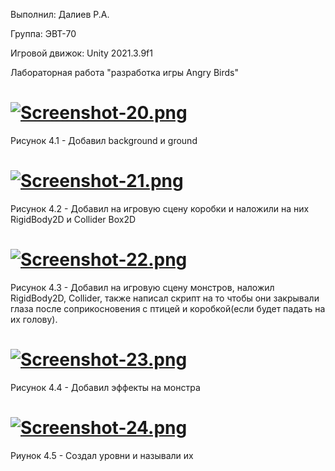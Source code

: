 Выполнил: Далиев Р.А.

Группа: ЭВТ-70

Игровой движок: Unity 2021.3.9f1

Лабораторная работа "разработка игры Angry Birds"

# [![Screenshot-20.png](https://i.postimg.cc/L4bXR6dJ/Screenshot-20.png)](https://postimg.cc/XX93kWYW)
Рисунок 4.1 - Добавил background и ground

# [![Screenshot-21.png](https://i.postimg.cc/vTrbWMBs/Screenshot-21.png)](https://postimg.cc/ctLpSpw9)
Рисунок 4.2 - Добавил на игровую сцену коробки и наложили на них RigidBody2D и Collider Box2D

# [![Screenshot-22.png](https://i.postimg.cc/m2VGRm18/Screenshot-22.png)](https://postimg.cc/SJXPf7rM)
Рисунок 4.3 - Добавил на игровую сцену монстров, наложил RigidBody2D, Collider, также написал скрипт на то чтобы они закрывали глаза после соприкосновения с птицей и коробкой(если будет падать на их голову).

# [![Screenshot-23.png](https://i.postimg.cc/WphWYjMN/Screenshot-23.png)](https://postimg.cc/SjbfjBT3)
Рисунок 4.4 - Добавил эффекты на монстра

# [![Screenshot-24.png](https://i.postimg.cc/yY7JY6vB/Screenshot-24.png)](https://postimg.cc/z3PDxrsP)
Риунок 4.5 - Создал уровни и называли их
